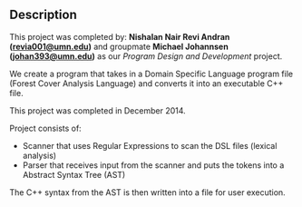 ## Description
This project was completed by: **Nishalan Nair Revi Andran (revia001@umn.edu)** and groupmate **Michael Johannsen (johan393@umn.edu)** as our *Program Design and Development* project.

We create a program that takes in a Domain Specific Language program file (Forest Cover Analysis Language) and converts it into an executable C++ file.

This project was completed in December 2014.

Project consists of:
* Scanner that uses Regular Expressions to scan the DSL files (lexical analysis)
* Parser that receives input from the scanner and puts the tokens into a Abstract Syntax Tree (AST)

The C++ syntax from the AST is then written into a file for user execution.
